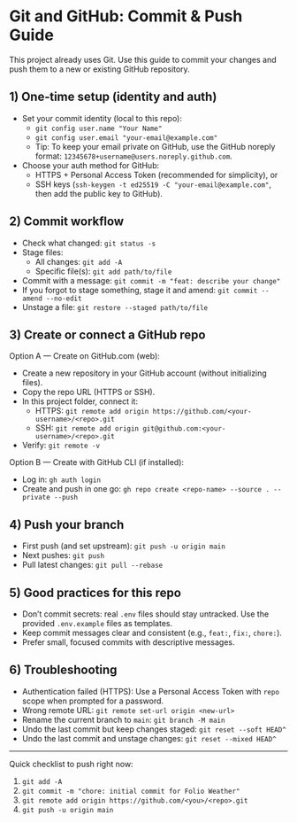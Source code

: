 # Git and GitHub: Commit & Push Guide

This project already uses Git. Use this guide to commit your changes and push them to a new or existing GitHub repository.

## 1) One‑time setup (identity and auth)

- Set your commit identity (local to this repo):
  - `git config user.name "Your Name"`
  - `git config user.email "your-email@example.com"`
  - Tip: To keep your email private on GitHub, use the GitHub noreply format: `12345678+username@users.noreply.github.com`.
- Choose your auth method for GitHub:
  - HTTPS + Personal Access Token (recommended for simplicity), or
  - SSH keys (`ssh-keygen -t ed25519 -C "your-email@example.com"`, then add the public key to GitHub).

## 2) Commit workflow

- Check what changed: `git status -s`
- Stage files:
  - All changes: `git add -A`
  - Specific file(s): `git add path/to/file`
- Commit with a message: `git commit -m "feat: describe your change"`
- If you forgot to stage something, stage it and amend: `git commit --amend --no-edit`
- Unstage a file: `git restore --staged path/to/file`

## 3) Create or connect a GitHub repo

Option A — Create on GitHub.com (web):
- Create a new repository in your GitHub account (without initializing files).
- Copy the repo URL (HTTPS or SSH).
- In this project folder, connect it:
  - HTTPS: `git remote add origin https://github.com/<your-username>/<repo>.git`
  - SSH: `git remote add origin git@github.com:<your-username>/<repo>.git`
- Verify: `git remote -v`

Option B — Create with GitHub CLI (if installed):
- Log in: `gh auth login`
- Create and push in one go: `gh repo create <repo-name> --source . --private --push`

## 4) Push your branch

- First push (and set upstream): `git push -u origin main`
- Next pushes: `git push`
- Pull latest changes: `git pull --rebase`

## 5) Good practices for this repo

- Don’t commit secrets: real `.env` files should stay untracked. Use the provided `.env.example` files as templates.
- Keep commit messages clear and consistent (e.g., `feat:`, `fix:`, `chore:`).
- Prefer small, focused commits with descriptive messages.

## 6) Troubleshooting

- Authentication failed (HTTPS): Use a Personal Access Token with `repo` scope when prompted for a password.
- Wrong remote URL: `git remote set-url origin <new-url>`
- Rename the current branch to `main`: `git branch -M main`
- Undo the last commit but keep changes staged: `git reset --soft HEAD^`
- Undo the last commit and unstage changes: `git reset --mixed HEAD^`

---

Quick checklist to push right now:
1) `git add -A`
2) `git commit -m "chore: initial commit for Folio Weather"`
3) `git remote add origin https://github.com/<you>/<repo>.git`
4) `git push -u origin main`

